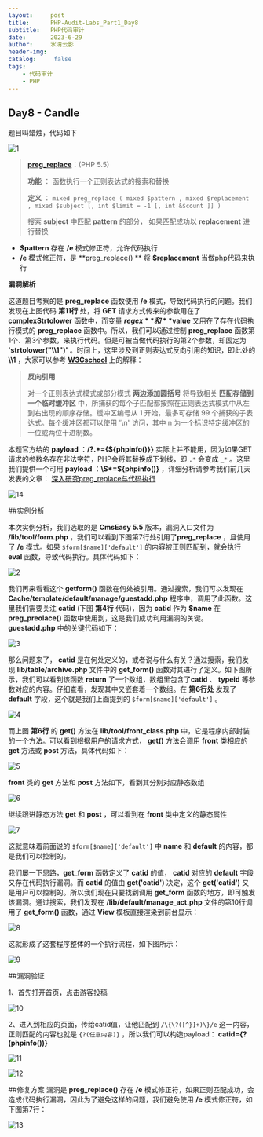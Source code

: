 ```yaml
---
layout:     post
title:      PHP-Audit-Labs_Part1_Day8
subtitle:   PHP代码审计
date:       2023-6-29
author:     水清云影
header-img: 
catalog: 	 false
tags:
    - 代码审计
    - PHP
---
```


## Day8 - Candle

题目叫蜡烛，代码如下

![1]({{site.baseurl}}/img-post/day8-1.png)

>[**preg_replace**](http://php.net/manual/zh/function.preg-replace.php)：(PHP 5.5)
>
>**功能** ： 函数执行一个正则表达式的搜索和替换
>
>**定义** ： `mixed preg_replace ( mixed $pattern , mixed $replacement , mixed $subject [, int $limit = -1 [, int &$count ]] )`
>
>搜索 **subject** 中匹配 **pattern** 的部分， 如果匹配成功以 **replacement** 进行替换

* **$pattern** 存在 **/e** 模式修正符，允许代码执行
* **/e** 模式修正符，是 **preg_replace() ** 将 **$replacement** 当做php代码来执行

**漏洞解析** 

这道题目考察的是 **preg_replace** 函数使用 **/e** 模式，导致代码执行的问题。我们发现在上图代码 **第11行** 处，将 **GET** 请求方式传来的参数用在了 **complexStrtolower** 函数中，而变量 **$regex** 和 **$value** 又用在了存在代码执行模式的 **preg_replace** 函数中。所以，我们可以通过控制 **preg_replace** 函数第1个、第3个参数，来执行代码。但是可被当做代码执行的第2个参数，却固定为 **'strtolower("\\\1")'** 。时间上，这里涉及到正则表达式反向引用的知识，即此处的 **\\\1** ，大家可以参考 [**W3Cschool**](https://www.w3cschool.cn/zhengzebiaodashi/regexp-syntax.html) 上的解释：

>**反向引用** 
>
>对一个正则表达式模式或部分模式 **两边添加圆括号** 将导致相关 **匹配存储到一个临时缓冲区** 中，所捕获的每个子匹配都按照在正则表达式模式中从左到右出现的顺序存储。缓冲区编号从 1 开始，最多可存储 99 个捕获的子表达式。每个缓冲区都可以使用 '\n' 访问，其中 n 为一个标识特定缓冲区的一位或两位十进制数。

本题官方给的 **payload** ：**/?.*={${phpinfo()}}** 实际上并不能用，因为如果GET请求的参数名存在非法字符，PHP会将其替换成下划线，即 `.*` 会变成 `_*` 。这里我们提供一个可用 **payload** ：**\S*=${phpinfo()}** ，详细分析请参考我们前几天发表的文章： [深入研究preg_replace与代码执行](https://xz.aliyun.com/t/2557) 

![14]({{site.baseurl}}/img-post/day8-14.png)


##实例分析

本次实例分析，我们选取的是 **CmsEasy 5.5** 版本，漏洞入口文件为 **/lib/tool/form.php** ，我们可以看到下图第7行处引用了**preg_replace** ，且使用了 **/e** 模式。如果 `$form[$name]['default']` 的内容被正则匹配到，就会执行 **eval** 函数，导致代码执行。具体代码如下：

![2]({{site.baseurl}}/img-post/day8-2.png)

我们再来看看这个 **getform()** 函数在何处被引用。通过搜索，我们可以发现在 **Cache/template/default/manage/guestadd.php** 程序中，调用了此函数。这里我们需要关注 **catid** (下图 **第4行** 代码)，因为 **catid** 作为 **$name** 在 **preg_preolace()** 函数中使用到，这是我们成功利用漏洞的关键。 **guestadd.php** 中的关键代码如下：

![3]({{site.baseurl}}/img-post/day8-3.png)

那么问题来了， **catid** 是在何处定义的，或者说与什么有关？通过搜索，我们发现 **lib/table/archive.php** 文件中的 **get_form()** 函数对其进行了定义。如下图所示，我们可以看到该函数 **return** 了一个数组，数组里包含了**catid** 、 **typeid** 等参数对应的内容。仔细查看，发现其中又嵌套着一个数组。在 **第6行处** 发现了 **default** 字段，这个就是我们上面提到的 `$form[$name]['default']` 。

![4]({{site.baseurl}}/img-post/day8-4.png)

而上图 **第6行** 的 **get()** 方法在 **lib/tool/front_class.php** 中，它是程序内部封装的一个方法。可以看到根据用户的请求方式， **get()** 方法会调用 **front** 类相应的 **get** 方法或 **post** 方法，具体代码如下：

![5]({{site.baseurl}}/img-post/day8-5.png)

 **front** 类的 **get** 方法和 **post** 方法如下，看到其分别对应静态数组

![6]({{site.baseurl}}/img-post/day8-6.png)

继续跟进静态方法 **get** 和 **post** ，可以看到在 **front** 类中定义的静态属性

![7]({{site.baseurl}}/img-post/day8-7.png)

这就意味着前面说的 `$form[$name]['default']` 中 **name** 和 **default** 的内容，都是我们可以控制的。

我们屡一下思路，**get_form** 函数定义了 **catid** 的值， **catid** 对应的 **default** 字段又存在代码执行漏洞。而 **catid** 的值由 **get('catid')** 决定，这个 **get('catid')** 又是用户可以控制的。所以我们现在只要找到调用 **get_form** 函数的地方，即可触发该漏洞。通过搜索，我们发现在 **/lib/default/manage_act.php** 文件的第10行调用了 **get_form()** 函数，通过 **View** 模板直接渲染到前台显示：

![8]({{site.baseurl}}/img-post/day8-8.png)

这就形成了这套程序整体的一个执行流程，如下图所示：

![9]({{site.baseurl}}/img-post/day8-9.png)

##漏洞验证

1、首先打开首页，点击游客投稿

![10]({{site.baseurl}}/img-post/day8-10.png)

2、进入到相应的页面，传给catid值，让他匹配到 `/\{\?([^}]+)\}/e` 这一内容，正则匹配的内容也就是 `{?(任意内容)}` ，所以我们可以构造payload： **catid={?(phpinfo())}** 

![11]({{site.baseurl}}/img-post/day8-11.png)

![12]({{site.baseurl}}/img-post/day8-12.png)

##修复方案
漏洞是 **preg_replace()** 存在 **/e** 模式修正符，如果正则匹配成功，会造成代码执行漏洞，因此为了避免这样的问题，我们避免使用 **/e** 模式修正符，如下图第7行：

![13]({{site.baseurl}}/img-post/day8-13.png)
